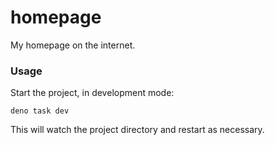 # homepage

My homepage on the internet.

### Usage

Start the project, in development mode:

```
deno task dev
```

This will watch the project directory and restart as necessary.
